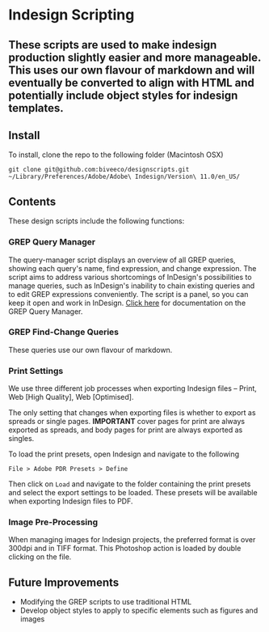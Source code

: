 # Indesign Scripting
These scripts are used to make indesign production slightly easier and more manageable. This uses our own flavour of markdown and will eventually be converted to align with HTML and potentially include object styles for indesign templates.
---

## Install
To install, clone the repo to the following folder (Macintosh OSX)

`git clone git@github.com:biveeco/designscripts.git ~/Library/Preferences/Adobe/Adobe\ Indesign/Version\ 11.0/en_US/`

## Contents
These design scripts include the following functions:

### GREP Query Manager
The query-manager script displays an overview of all GREP queries, showing each query's name, find expression, and change expression. The script aims to address various shortcomings of InDesign's possibilities to manage queries, such as InDesign's inability to chain existing queries and to edit GREP expressions conveniently. The script is a panel, so you can keep it open and work in InDesign.
[Click here](http://www.kahrel.plus.com/indesign/grep_query_manager.html) for documentation on the GREP Query Manager.

### GREP Find-Change Queries
These queries use our own flavour of markdown. 

### Print Settings
We use three different job processes when exporting Indesign files – Print, Web [High Quality], Web [Optimised].

The only setting that changes when exporting files is whether to export as spreads or single pages. **IMPORTANT** cover pages for print are always exported as spreads, and body pages for print are always exported as singles.

To load the print presets, open Indesign and navigate to the following

`File > Adobe PDR Presets > Define`

Then click on `Load` and navigate to the folder containing the print presets and select the export settings to be loaded. These presets will be available when exporting Indesign files to PDF.

### Image Pre-Processing
When managing images for Indesign projects, the preferred format is over 300dpi and in TIFF format. This Photoshop action is loaded by double clicking on the file.

## Future Improvements
+ Modifying the GREP scripts to use traditional HTML
+ Develop object styles to apply to specific elements such as figures and images
